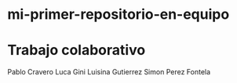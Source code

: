 # mi-primer-repositorio-en-equipo

# Trabajo colaborativo

Pablo Cravero
Luca Gini
Luisina Gutierrez
Simon Perez Fontela
